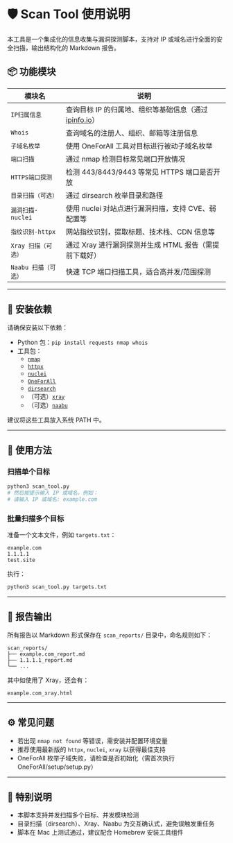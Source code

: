 # 🛡️ Scan Tool 使用说明

本工具是一个集成化的信息收集与漏洞探测脚本，支持对 IP 或域名进行全面的安全扫描，输出结构化的 Markdown 报告。

## 📦 功能模块

| 模块名         | 说明                                                                 |
|----------------|----------------------------------------------------------------------|
| `IP归属信息`    | 查询目标 IP 的归属地、组织等基础信息（通过 [ipinfo.io](https://ipinfo.io)） |
| `Whois`        | 查询域名的注册人、组织、邮箱等注册信息                                |
| `子域名枚举`    | 使用 OneForAll 工具对目标进行被动子域名枚举                             |
| `端口扫描`      | 通过 nmap 检测目标常见端口开放情况                                     |
| `HTTPS端口探测`| 检测 443/8443/9443 等常见 HTTPS 端口是否开放                          |
| `目录扫描（可选）`      | 通过 dirsearch 枚举目录和路径                                   |
| `漏洞扫描-nuclei`| 使用 nuclei 对站点进行漏洞扫描，支持 CVE、弱配置等                   |
| `指纹识别-httpx`| 网站指纹识别，提取标题、技术栈、CDN 信息等                            |
| `Xray 扫描（可选）` | 通过 Xray 进行漏洞探测并生成 HTML 报告（需提前下载好）             |
| `Naabu 扫描（可选）`| 快速 TCP 端口扫描工具，适合高并发/范围探测                        |

---

## 🧰 安装依赖

请确保安装以下依赖：

- Python 包：`pip install requests nmap whois`
- 工具包：
  - [`nmap`](https://nmap.org/)
  - [`httpx`](https://github.com/projectdiscovery/httpx)
  - [`nuclei`](https://github.com/projectdiscovery/nuclei)
  - [`OneForAll`](https://github.com/shmilylty/OneForAll)
  - [`dirsearch`](https://github.com/maurosoria/dirsearch)
  - （可选）[`xray`](https://github.com/chaitin/xray)
  - （可选）[`naabu`](https://github.com/projectdiscovery/naabu)

建议将这些工具放入系统 PATH 中。

---

## 🚀 使用方法

### 扫描单个目标

```bash
python3 scan_tool.py
# 然后按提示输入 IP 或域名，例如：
# 请输入 IP 或域名: example.com
```

### 批量扫描多个目标

准备一个文本文件，例如 `targets.txt`：

```
example.com
1.1.1.1
test.site
```

执行：

```bash
python3 scan_tool.py targets.txt
```

---

## 📄 报告输出

所有报告以 Markdown 形式保存在 `scan_reports/` 目录中，命名规则如下：

```
scan_reports/
├── example.com_report.md
├── 1.1.1.1_report.md
└── ...
```

其中如使用了 Xray，还会有：

```
example.com_xray.html
```

---

## ⚙️ 常见问题

- 若出现 `nmap not found` 等错误，需安装并配置环境变量
- 推荐使用最新版的 `httpx`, `nuclei`, `xray` 以获得最佳支持
- OneForAll 枚举子域失败，请检查是否初始化（需首次执行 OneForAll/setup/setup.py）

---

## 📎 特别说明

- 本脚本支持并发扫描多个目标、并发模块检测
- 目录扫描（dirsearch）、Xray、Naabu 为交互确认式，避免误触发重任务
- 脚本在 Mac 上测试通过，建议配合 Homebrew 安装工具组件